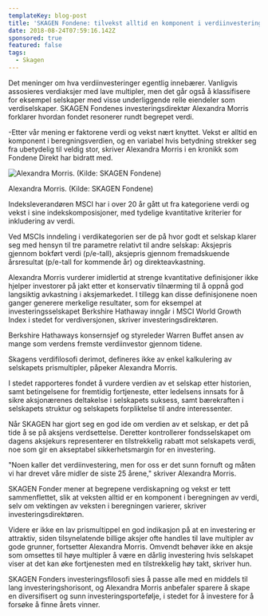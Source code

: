 ```yaml
---
templateKey: blog-post
title: 'SKAGEN Fondene: tilvekst alltid en komponent i verdiinvestering'
date: 2018-08-24T07:59:16.142Z
sponsored: true
featured: false
tags:
  - Skagen
---
```

Det meninger om hva verdiinvesteringer egentlig innebærer. Vanligvis assosieres verdiaksjer med lave multipler, men det går også å klassifisere for eksempel selskaper med visse underliggende relle eiendeler som verdiselskaper. SKAGEN Fondenes investeringsdirektør Alexandra Morris forklarer hvordan fondet resonerer rundt begrepet verdi.



\-Etter vår mening er faktorene verdi og vekst nært knyttet. Vekst er alltid en komponent i beregningsverdien, og en variabel hvis betydning strekker seg fra ubetydelig til veldig stor, skriver Alexandra Morris i en kronikk som Fondene Direkt har bidratt med.

![Alexandra Morris. (Kilde: SKAGEN Fondene)](/img/149.png)

<span class="image-caption">Alexandra Morris. (Kilde: SKAGEN Fondene)</span>

Indeksleverandøren MSCI har i over 20 år gått ut fra kategoriene verdi og vekst i sine indekskomposisjoner, med tydelige kvantitative kriterier for inkludering av verdi.



Ved MSCIs inndeling i verdikategorien ser de på hvor godt et selskap klarer seg med hensyn til tre parametre relativt til andre selskap: Aksjepris gjennom bokført verdi (p/e-tall), aksjepris gjennom fremadskuende årsresultat (p/e-tall for kommende år) og direkteavkastning.



Alexandra Morris vurderer imidlertid at strenge kvantitative definisjoner ikke hjelper investorer på jakt etter et konservativ tilnærming til å oppnå god langsiktig avkastning i aksjemarkedet. I tillegg kan disse definisjonene noen ganger generere merkelige resultater, som for eksempel at investeringsselskapet Berkshire Hathaway inngår i MSCI World Growth Index i stedet for verdiversjonen, skriver investeringsdirektøren.



Berkshire Hathaways konsernsjef og styreleder Warren Buffet ansen av mange som verdens fremste verdiinvestor gjennom tidene.



Skagens verdifilosofi derimot, defineres ikke av enkel kalkulering av selskapets prismultipler, påpeker Alexandra Morris.



I stedet rapporteres fondet å vurdere verdien av et selskap etter historien, samt betingelsene for fremtidig fortjeneste, etter ledelsens innsats for å sikre aksjonærenes deltakelse i selskapets suksess, samt bærekraften i selskapets struktur og selskapets forpliktelse til andre interessenter.



Når SKAGEN har gjort seg en god ide om verdien av et selskap, er det på tide å se på aksjens verdsettelse. Deretter kontrollerer fondsselskapet om dagens aksjekurs representerer en tilstrekkelig rabatt mot selskapets verdi, noe som gir en akseptabel sikkerhetsmargin for en investering.



"Noen kaller det verdiinvestering, men for oss er det sunn fornuft og måten vi har drevet våre midler de siste 25 årene," skriver Alexandra Morris.



SKAGEN Fonder mener at begrepene verdiskapning og vekst er tett sammenflettet, slik at veksten alltid er en komponent i beregningen av verdi, selv om vektingen av veksten i beregningen varierer, skriver investeringsdirektøren.



Videre er ikke en lav prismultippel en god indikasjon på at en investering er attraktiv, siden tilsynelatende billige aksjer ofte handles til lave multipler av gode grunner, fortsetter Alexandra Morris. Omvendt behøver ikke en aksje som omsettes til høye multipler å være en dårlig investering hvis selskapet viser at det kan øke fortjenesten med en tilstrekkelig høy takt, skriver hun.



SKAGEN Fonders investeringsfilosofi sies å passe alle med en middels til lang investeringshorisont, og Alexandra Morris anbefaler sparere å skape en diversifisert og sunn investeringsportefølje, i stedet for å investere for å forsøke å finne årets vinner.
